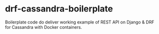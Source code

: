 # drf-cassandra-boilerplate
Boilerplate code do deliver working example of REST API on Django &amp; DRF for Cassandra with Docker containers.
